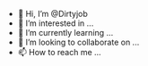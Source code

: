 - 👋 Hi, I’m @Dirtyjob
- 👀 I’m interested in ...
- 🌱 I’m currently learning ...
- 💞️ I’m looking to collaborate on ...
- 📫 How to reach me ...

<!---
Dirtyjob/Dirtyjob is a ✨ special ✨ repository because its `README.md` (this file) appears on your GitHub profile.
You can click the Preview link to take a look at your changes.
--->
